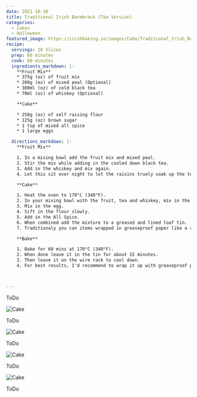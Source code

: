 ```yaml
---
date: 2021-10-30
title: Traditional Irish Barmbrack (Tea Version)
categories:
  - Cakes
  - Halloween
featured_image: https://irishbaking.ie/images/Cake/Traditional_Irish_Barmbrack_Tea_Version/Image_1.jpg
recipe:
  servings: 10 Slices
  prep: 60 minutes
  cook: 60 minutes
  ingredients_markdown: |-
    **Fruit Mix**
    * 375g (oz) of fruit mix
    * 200g (oz) of mixed peal (Optional)
    * 300ml (oz) of cold black tea
    * 70ml (oz) of whiskey (Optional)

    **Cake**

    * 250g (oz) of self raising flour
    * 125g (oz) brown sugar
    * 1 tsp of mixed all spice
    * 1 large eggs

  directions_markdown: |-
    **Fruit Mix**

    1. In a mixing bowl add the fruit mix and mixed peal.
    2. Stir the mix while adding in the cooled down black tea.
    3. Add in the whiskey and mix again.
    4. Let this sit over night to let the raisins truely soak up the tea and whiskey.

    **Cake**

    1. Heat the oven to 170°C (340°F).
    2. In your mixing bowl with the fruit, tea and whiskey, mix in the sugar.
    3. Mix in the egg.
    4. Sift in the flour slowly.
    5. Add in the All Spice.
    6. When combined add the mixture to a greased and lined loaf tin.
    7. Traditionaly you can items wrapped in greaseproof paper like a ring.

    **Bake**

    1. Bake for 60 mins at 170°C (340°F).
    2. When done leave it in the tin for about 15 minutes.
    3. Then leave it on the wire rack to cool down.
    4. For best results, I'd recommend to wrap it up with greaseproof paper and then tin foil and leave it for 2 days before digging into it.



---
```

ToDo

![Cake](https://irishbaking.ie/images/Deserts_For_One/Strawberry_Crumble/Image_2.jpg)

ToDo

![Cake](https://irishbaking.ie/images/Deserts_For_One/Strawberry_Crumble/Image_3.jpg)

ToDo

![Cake](https://irishbaking.ie/images/Deserts_For_One/Strawberry_Crumble/Image_4.jpg)

ToDo

![Cake](https://irishbaking.ie/images/Deserts_For_One/Strawberry_Crumble/Image_5.jpg)

ToDo

